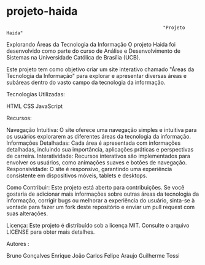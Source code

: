 # projeto-haida
 
                                                             "Projeto Haida" 
  
  Explorando Áreas da Tecnologia da Informação  O projeto Haida foi desenvolvido como parte do curso de Análise e Desenvolvimento de Sistemas na Universidade Católica de Brasília (UCB).
  
  Este projeto tem como objetivo criar um site interativo chamado "Áreas da Tecnologia da Informação" para explorar e apresentar diversas áreas e subáreas dentro do vasto campo da tecnologia da informação.  
 
  Tecnologias Utilizadas: 
  
  HTML 
  CSS 
  JavaScript
  
  Recursos:  
  
Navegação Intuitiva: O site oferece uma navegação simples e intuitiva para os usuários explorarem as diferentes áreas da tecnologia da informação.
Informações Detalhadas: Cada área é apresentada com informações detalhadas, incluindo sua importância, aplicações práticas e perspectivas de carreira. 
Interatividade: Recursos interativos são implementados para envolver os usuários, como animações suaves e botões de navegação.
Responsividade: O site é responsivo, garantindo uma experiência consistente em dispositivos móveis, tablets e desktops. 

Como Contribuir: 
Este projeto está aberto para contribuições. Se você gostaria de adicionar mais informações sobre outras áreas da tecnologia da informação, corrigir bugs ou melhorar a experiência do usuário, sinta-se à vontade para fazer um fork deste repositório e enviar um pull request com suas alterações.

Licença:  Este projeto é distribuído sob a licença MIT. Consulte o arquivo LICENSE para obter mais detalhes.

Autores :

Bruno Gonçalves
Enrique 
João Carlos
Felipe Araujo
Guilherme Tossi

